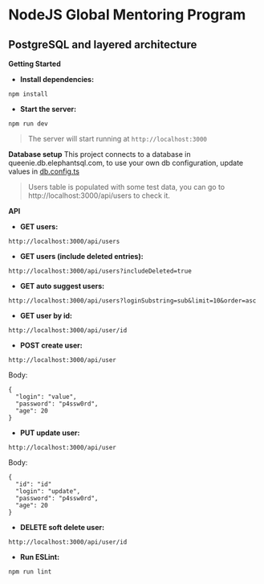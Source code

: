 # NodeJS Global Mentoring Program

## PostgreSQL and layered architecture

**Getting Started**

- **Install dependencies:**

`npm install`

- **Start the server:**

`npm run dev`
> The server will start running at `http://localhost:3000`

**Database setup**
This project connects to a database in queenie.db.elephantsql.com, to use your own db configuration, update values in [db.config.ts](https://github.com/evelin-garza/nodejs-gmp/blob/task3-postgresql-and-layered-architecture/src/config/db.config.ts)

> Users table is populated with some test data, you can go to http://localhost:3000/api/users to check it.

**API**

- **GET users:**

`http://localhost:3000/api/users`

- **GET users (include deleted entries):**

`http://localhost:3000/api/users?includeDeleted=true`

- **GET auto suggest users:**

`http://localhost:3000/api/users?loginSubstring=sub&limit=10&order=asc`

- **GET user by id:**

`http://localhost:3000/api/user/id`

- **POST create user:**

`http://localhost:3000/api/user`

Body:
```
{
  "login": "value",
  "password": "p4ssw0rd",
  "age": 20
}
```

- **PUT update user:**

`http://localhost:3000/api/user`

Body:
```
{
  "id": "id"
  "login": "update",
  "password": "p4ssw0rd",
  "age": 20
}
```

- **DELETE soft delete user:**

`http://localhost:3000/api/user/id`

- **Run ESLint:**

`npm run lint`